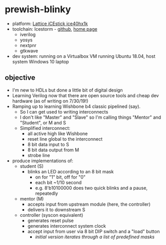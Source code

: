 # prewish-blinky

* platform: [Lattice iCEstick ice40hx1k](http://www.latticesemi.com/en/Products/DevelopmentBoardsAndKits/iCEstick)
* toolchain: Icestorm - [github](https://github.com/cliffordwolf/icestorm), [home page](http://www.clifford.at/icestorm/)
    * iverilog
    * yosys
    * nextpnr
    * gtkwave
* dev system: running on a Virtualbox VM running Ubuntu 18.04, host system Windows 10 laptop

## objective

* I'm new to HDLs but done a little bit of digital design
* Learning Verilog now that there are open source tools and cheap dev hardware (as of writing on 7/30/19!)
* Ramping up to learning Wishbone b4 classic pipelined (say).
    * So I can get used to writing interconnects
    * I don't like "Master" and "Slave" so I'm calling things "Mentor" and "Student", or M and S
    * Simplified interconnect:
        * all active high like Wishbone
        * reset line global to the interconnect
        * 8 bit data input to S
        * 8 bit data output from M
        * strobe line
* produce implementations of: 
    * student (S)
        * blinks an LED according to an 8 bit mask
            * on for "1" bit, off for "0"
            * each bit ~1/10 second
            * e.g. 8'b10100000 does two quick blinks and a pause, repeatedly
    * mentor (M)
        * accepts input from upstream module (here, the controller)
        * delivers it to downstream S
    * controller (syscon equivalent)
        * generates reset pulse
        * generates interconnect system clock
        * accept input from user via 8 bit DIP switch and a "load" button
            * _initial version iterates through a list of predefined masks_
